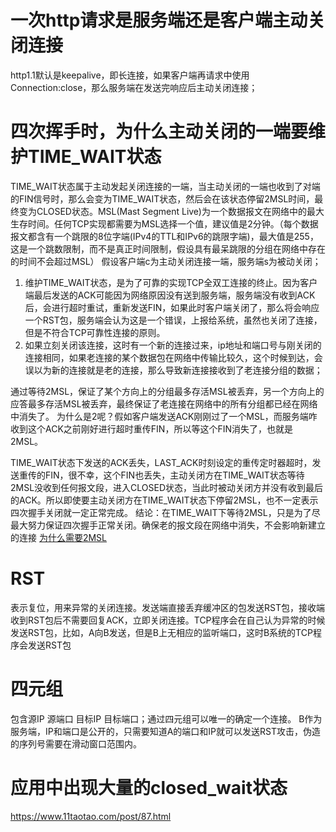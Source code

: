 # 一次http请求是服务端还是客户端主动关闭连接
http1.1默认是keepalive，即长连接，如果客户端再请求中使用Connection:close，那么服务端在发送完响应后主动关闭连接；

# 四次挥手时，为什么主动关闭的一端要维护TIME_WAIT状态
TIME_WAIT状态属于主动发起关闭连接的一端，当主动关闭的一端也收到了对端的FIN信号时，那么会变为TIME_WAIT状态，然后会在该状态停留2MSL时间，最终变为CLOSED状态。MSL(Mast Segment Live)为一个数据报文在网络中的最大生存时间。任何TCP实现都需要为MSL选择一个值，建议值是2分钟。（每个数据报文都含有一个跳限的8位字端(IPv4的TTL和IPv6的跳限字端)，最大值是255，这是一个跳数限制，而不是真正时间限制，假设具有最呆跳限的分组在网络中存在的时间不会超过MSL）
假设客户端c为主动关闭连接一端，服务端s为被动关闭；
1. 维护TIME_WAIT状态，是为了可靠的实现TCP全双工连接的终止。因为客户端最后发送的ACK可能因为网络原因没有送到服务端，服务端没有收到ACK后，会进行超时重试，重新发送FIN，如果此时客户端关闭了，那么将会响应一个RST包，服务端会认为这是一个错误，上报给系统，虽然也关闭了连接，但是不符合TCP可靠性连接的原则。
2. 如果立刻关闭该连接，这时有一个新的连接过来，ip地址和端口号与刚关闭的连接相同，如果老连接的某个数据包在网络中传输比较久，这个时候到达，会误以为新的连接就是老的连接，那么导致新连接接收到了老连接分组的数据；

通过等待2MSL，保证了某个方向上的分组最多存活MSL被丢弃，另一个方向上的应答最多存活MSL被丢弃，最终保证了老连接在网络中的所有分组都已经在网络中消失了。
为什么是2呢？假如客户端发送ACK刚刚过了一个MSL，而服务端咋收到这个ACK之前刚好进行超时重传FIN，所以等这个FIN消失了，也就是2MSL。

TIME_WAIT状态下发送的ACK丢失，LAST_ACK时刻设定的重传定时器超时，发送重传的FIN，很不幸，这个FIN也丢失，主动关闭方在TIME_WAIT状态等待2MSL没收到任何报文段，进入CLOSED状态，当此时被动关闭方并没有收到最后的ACK。所以即使要主动关闭方在TIME_WAIT状态下停留2MSL，也不一定表示四次握手关闭就一定正常完成。
结论：在TIME_WAIT下等待2MSL，只是为了尽最大努力保证四次握手正常关闭。确保老的报文段在网络中消失，不会影响新建立的连接
[为什么需要2MSL](https://www.zhihu.com/question/67013338)


# RST
表示复位，用来异常的关闭连接。发送端直接丢弃缓冲区的包发送RST包，接收端收到RST包后不需要回复ACK，立即关闭连接。TCP程序会在自己认为异常的时候发送RST包，比如，A向B发送，但是B上无相应的监听端口，这时B系统的TCP程序会发送RST包

# 四元组
包含源IP 源端口 目标IP 目标端口；通过四元组可以唯一的确定一个连接。
B作为服务端，IP和端口是公开的，只需要知道A的端口和IP就可以发送RST攻击，伪造的序列号需要在滑动窗口范围内。

# 应用中出现大量的closed_wait状态
https://www.11taotao.com/post/87.html
